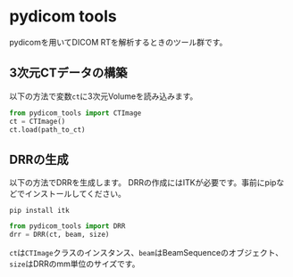 # pydicom tools

pydicomを用いてDICOM RTを解析するときのツール群です。

## 3次元CTデータの構築

以下の方法で変数`ct`に3次元Volumeを読み込みます。

```python
from pydicom_tools import CTImage
ct = CTImage()
ct.load(path_to_ct)
```

## DRRの生成

以下の方法でDRRを生成します。
DRRの作成にはITKが必要です。事前にpipなどでインストールしてください。

```console
pip install itk
```

```python
from pydicom_tools import DRR
drr = DRR(ct, beam, size)
```

`ct`は`CTImage`クラスのインスタンス、`beam`はBeamSequenceのオブジェクト、
`size`はDRRのmm単位のサイズです。